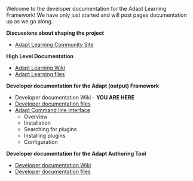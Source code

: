 Welcome to the developer documentation for the Adapt Learning Framework! We have only just started and will post pages documentation up as we go along.

**Discussions about shaping the project**
* [Adapt Learning Community Site](https://community.adaptlearning.org/)

**High Level Documentation**
* [Adapt Learning Wiki](https://github.com/adaptlearning/documentation/wiki)
* [Adapt Learning files](https://github.com/adaptlearning/documentation)

**Developer documentation for the Adapt (output) Framework**
* Developer documentation Wiki - **YOU ARE HERE**
* [Developer documentation files](https://github.com/adaptlearning/adapt_framework)
* [Adapt Command line interface](adapt-cli/overview)
    - Overview
    - Installation
    - Searching for plugins
    - Installing plugins
    - Configuration

**Developer documentation for the Adapt Authoring Tool**
* [Developer documentation Wiki](https://github.com/adaptlearning/adapt_authoring/wiki)
* [Developer documentation files](https://github.com/adaptlearning/adapt_authoring)
